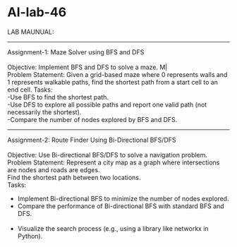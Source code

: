 # AI-lab-46
LAB MAUNUAL:<br>
<hr >
Assignment-1: Maze Solver using BFS and DFS<br><br>
Objective: Implement BFS and DFS to solve a maze. M|<br>
Problem Statement: Given a grid-based maze where 0 represents walls and 1 represents walkable paths, 
find the shortest path from a start cell to an end cell. Tasks:<br>
-Use BFS to find the shortest path.<br>
-Use DFS to explore all possible paths and report one valid path (not necessarily the shortest).<br>
-Compare the number of nodes explored by BFS and DFS. <br><hr>
Assignment-2: Route Finder Using Bi-Directional BFS/DFS<br><br>
 Objective: Use Bi-directional BFS/DFS to solve a navigation problem. <br>
 Problem Statement: Represent a city map as a graph where intersections are nodes and roads are edges. 
 <br>
 Find the shortest path between two locations.<br>
 Tasks: <ul>
 <li>
Implement Bi-directional BFS to minimize the number of nodes explored.</li>
 <li>Compare the performance of Bi-directional BFS with standard BFS and DFS. </li><br>
  <li>Visualize the search process (e.g., using a library like networkx in Python).</li>
 </ul>
